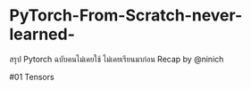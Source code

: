 # PyTorch-From-Scratch-never-learned-
สรุป Pytorch ฉบับคนไม่เคยใช้ ไม่เคยเรียนมาก่อน Recap by @ninich

#01 Tensors
